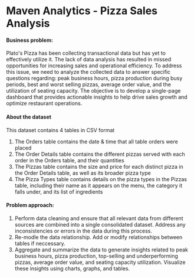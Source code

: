 # Maven Analytics - Pizza Sales Analysis

#### Business problem:
Plato's Pizza has been collecting transactional data but has yet to effectively utilize it. 
The lack of data analysis has resulted in missed opportunities for increasing sales and operational efficiency. 
To address this issue, we need to analyze the collected data to answer specific questions regarding: 
peak business hours, pizza production during busy periods, best and worst selling pizzas, average order value, and the utilization of seating capacity. 
The objective is to develop a single-page dashboard that provides actionable insights to help drive sales growth and optimize restaurant operations.

#### About the dataset
This dataset contains 4 tables in CSV format
1. The Orders table contains the date & time that all table orders were placed <br />
2. The Order Details table contains the different pizzas served with each order in the Orders table, and their quantities <br />
3. The Pizzas table contains the size and price for each distinct pizza in the Order Details table, as well as its broader pizza type <br />
4. The Pizza Types table contains details on the pizza types in the Pizzas table, including their name as it appears on the menu, the category it falls under, and its list of ingredients <br />

#### Problem approach:
1. Perform data cleaning and ensure that all relevant data from different sources are combined into a single consolidated dataset. Address any inconsistencies or errors in the data during this process.
2. Re-modle the data relationship. Add or modify relationships between tables if neccessary.
3. Aggregate and summarize the data to generate insights related to peak business hours, pizza production, top-selling and underperforming pizzas, average order value, and seating capacity utilization.
Visualize these insights using charts, graphs, and tables.
